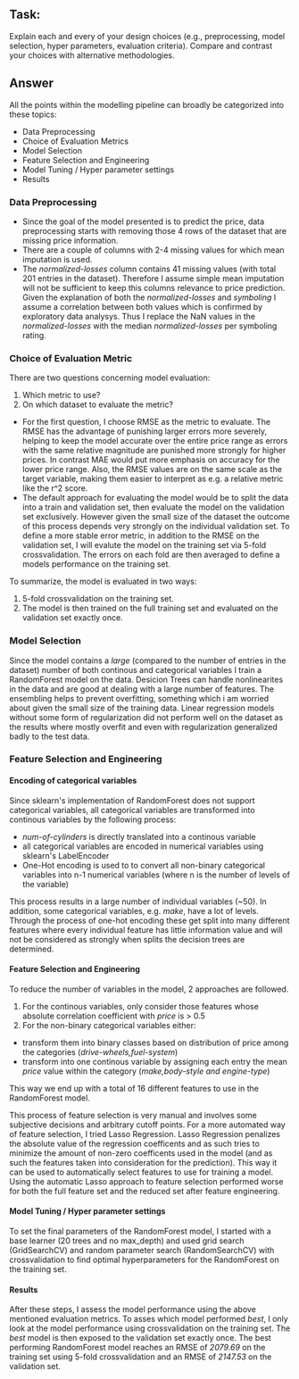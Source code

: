 ## Task:
Explain each and every of your design choices (e.g., preprocessing, model selection, hyper parameters, evaluation criteria). Compare and contrast your choices with alternative methodologies. 


## Answer

All the points within the modelling pipeline can broadly be categorized into these topics:

* Data Preprocessing
* Choice of Evaluation Metrics
* Model Selection
* Feature Selection and Engineering
* Model Tuning / Hyper parameter settings
* Results


### Data Preprocessing

* Since the goal of the model presented is to predict the price, data preprocessing starts with removing those 4 rows of the dataset that are missing price information. 
* There are a couple of columns with 2-4 missing values for which mean imputation is used.
* The _normalized-losses_ column contains 41 missing values (with total 201 entries in the dataset). Therefore I assume simple mean imputation will not be sufficient to keep this columns relevance to price prediction. Given the explanation of both the _normalized-losses_ and _symboling_ I assume a correlation between both values which is confirmed by exploratory data analysys. Thus I replace the NaN values in the _normalized-losses_ with the median _normalized-losses_ per symboling rating.

### Choice of Evaluation Metric
There are two questions concerning model evaluation:
1. Which metric to use?
2. On which dataset to evaluate the metric?

* For the first question, I choose RMSE as the metric to evaluate. The RMSE has the advantage of punishing larger errors more severely, helping to keep the model accurate over the entire price range as errors with the same relative magnitude are punished more strongly for higher prices. In contrast MAE would put more emphasis on accuracy for the lower price range. Also, the RMSE values are on the same scale as the target variable, making them easier to interpret as e.g. a relative metric like the r^2 score.
* The default approach for evaluating the model would be to split the data into a train and validation set, then evaluate the model on the validation set exclusively. However given the small size of the dataset the outcome of this process depends very strongly on the individual validation set. To define a more stable error metric, in addition to the RMSE on the validation set, I will evalute the model on the training set via 5-fold crossvalidation. The errors on each fold are then averaged to define a models performance on the training set.

To summarize, the model is evaluated in two ways:
1. 5-fold crossvalidation on the training set.
2. The model is then trained on the full training set and evaluated on the validation set exactly once.

### Model Selection
Since the model contains a _large_ (compared to the number of entries in the dataset) number of both continous and categorical variables I train a RandomForest model on the data. Desicion Trees can  handle nonlinearites in the data and are good at dealing with a large number of features. The ensembling helps to prevent overfitting, something which i am worried about given the small size of the training data. Linear regression models without some form of regularization did not perform well on the dataset as the results where mostly overfit and even with regularization generalized badly to the test data.

### Feature Selection and Engineering

#### Encoding of categorical variables
Since sklearn's implementation of RandomForest does not support categorical variables, all categorical variables are transformed into continous variables by the following process:

* _num-of-cylinders_ is directly translated into a continous variable
* all categorical variables are encoded in numerical variables using sklearn's LabelEncoder
* One-Hot encoding is used to to convert all non-binary categorical variables into n-1 numerical variables (where n is the number of levels of the variable)

This process results in a large number of individual variables (~50). In addition, some categorical variables, e.g. _make_, have a lot of levels. Through the process of one-hot encoding these get split into many different features where every individual feature has little information value and will not be considered as strongly when splits the decision trees are determined.

#### Feature Selection and Engineering
To reduce the number of variables in the model, 2 approaches are followed. 
1. For the continous variables, only consider those features whose absolute correlation coefficient with _price_ is > 0.5
2. For the non-binary categorical variables either:
  * transform them into binary classes based on distribution of price among the categories (_drive-wheels,fuel-system_)
  * transform into one continous variable by assigning each entry the mean _price_ value within the category (_make,body-style and engine-type_)

This way we end up with a total of 16 different features to use in the RandomForest model.

This process of feature selection is very manual and involves some subjective decisions and arbitrary cutoff points. For a more automated way of feature selection, I tried Lasso Regression. Lasso Regression penalizes the absolute value of the regression coefficents and as such tries to minimize the amount of non-zero coefficents used in the model (and as such the features taken into consideration for the prediction). This way it can be used to automatically select features to use for training a model. Using the automatic Lasso approach to feature selection performed worse for both the  full feature set and the reduced set after feature engineering.

#### Model Tuning / Hyper parameter settings
To set the final parameters of the RandomForest model, I started with a base learner (20 trees and no max_depth) and used grid search (GridSearchCV) and random parameter search (RandomSearchCV) with crossvalidation to find optimal hyperparameters for the RandomForest on the training set.


#### Results
After these steps, I assess the model performance using the above mentioned evaluation metrics.
To asses which model performed _best_, I only look at the model performance using crossvalidation on the training set. The _best_ model is then exposed to the validation set exactly once.
The best performing RandomForest model reaches an RMSE of _2079.69_ on the training set using 5-fold crossvalidation and an RMSE of _2147.53_ on the validation set.